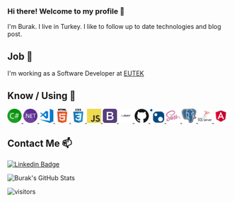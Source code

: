 ### Hi there! Welcome to my profile 👋

I'm Burak. I live in Turkey. I like to follow up to date technologies and blog post.

<!--
**bozburak/bozburak** is a ✨ _special_ ✨ repository because its `README.md` (this file) appears on your GitHub profile.

Here are some ideas to get you started:

- 🔭 I’m currently working on ...
- 🌱 I’m currently learning ...
- 👯 I’m looking to collaborate on ...
- 🤔 I’m looking for help with ...
- 💬 Ask me about ...
- 📫 How to reach me: ...
- 😄 Pronouns: ...
- ⚡ Fun fact: ...
-->


## Job 🔭

I'm working as a Software Developer at [EUTEK](http://www.eutek.com.tr)


## Know / Using <g-emoji class="g-emoji" alias="brain" fallback-src="https://github.githubassets.com/images/icons/emoji/unicode/1f9e0.png">🧠</g-emoji>
<p>
    <a target="_blank" rel="noopener noreferrer" href="https://github.com/github/explore/blob/main/topics/csharp/csharp.png?raw=true">
        <img src="https://github.com/github/explore/blob/main/topics/csharp/csharp.png?raw=true" height="32" style="max-width: 100%;" />
    </a>
    <a target="_blank" rel="noopener noreferrer" href="https://github.com/github/explore/blob/main/topics/dotnet/dotnet.png?raw=true">
        <img src="https://github.com/github/explore/raw/main/topics/dotnet/dotnet.png?raw=true" height="32" style="max-width: 100%;" />
    </a>
    <a target="_blank" rel="noopener noreferrer" href="https://github.com/github/explore/blob/main/topics/visual-studio-code/visual-studio-code.png?raw=true">
        <img src="https://github.com/github/explore/raw/main/topics/visual-studio-code/visual-studio-code.png?raw=true" height="32" style="max-width: 100%;" />
    </a>
    <a target="_blank" rel="noopener noreferrer" href="https://github.com/github/explore/blob/main/topics/html/html.png?raw=true">
        <img src="https://github.com/github/explore/blob/main/topics/html/html.png?raw=true" height="32" style="max-width: 100%;" />
    </a>
    <a target="_blank" rel="noopener noreferrer" href="https://github.com/github/explore/blob/main/topics/css/css.png?raw=true">
        <img src="https://github.com/github/explore/raw/main/topics/css/css.png?raw=true" height="32" style="max-width: 100%;" />
    </a>
    <a target="_blank" rel="noopener noreferrer" href="https://github.com/github/explore/blob/main/topics/javascript/javascript.png?raw=true">
        <img src="https://github.com/github/explore/blob/main/topics/javascript/javascript.png?raw=true" height="32" style="max-width: 100%;" />
    </a>
    <a target="_blank" rel="noopener noreferrer" href="https://github.com/github/explore/blob/main/topics/bootstrap/bootstrap.png?raw=true">
        <img src="https://github.com/github/explore/raw/main/topics/bootstrap/bootstrap.png?raw=true" height="32" style="max-width: 100%;" />
    </a>
    <a target="_blank" rel="noopener noreferrer" href="https://github.com/github/explore/blob/main/topics/jquery/jquery.png?raw=true">
        <img src="https://github.com/github/explore/blob/main/topics/jquery/jquery.png?raw=true" height="32" style="max-width: 100%;" />
    </a>
    <a target="_blank" rel="noopener noreferrer" href="https://github.com/github/explore/blob/main/topics/github/github.png?raw=true">
        <img src="https://github.com/github/explore/raw/main/topics/github/github.png?raw=true" height="32" style="max-width: 100%;" />
    </a>
    <a target="_blank" rel="noopener noreferrer" href="https://github.com/github/explore/blob/main/topics/nuget/nuget.png?raw=true">
        <img src="https://github.com/github/explore/raw/main/topics/nuget/nuget.png?raw=true" height="32" style="max-width: 100%;" />
    </a>
    <a target="_blank" rel="noopener noreferrer" href="https://github.com/github/explore/blob/main/topics/sass/sass.png?raw=true">
        <img src="https://github.com/github/explore/raw/main/topics/sass/sass.png?raw=true" height="32" style="max-width: 100%;" />
    </a>
    <a target="_blank" rel="noopener noreferrer" href="https://github.com/github/explore/blob/main/topics/postgresql/postgresql.png?raw=true">
        <img src="https://github.com/github/explore/blob/main/topics/postgresql/postgresql.png?raw=true" height="32" style="max-width: 100%;" />
    </a>
    <a target="_blank" rel="noopener noreferrer" href="https://github.com/github/explore/blob/main/topics/sql-server/sql-server.png?raw=true">
        <img src="https://github.com/github/explore/blob/main/topics/sql-server/sql-server.png?raw=true" height="32" style="max-width: 100%;" />
    </a>
    <a target="_blank" rel="noopener noreferrer" href="https://github.com/github/explore/blob/main/topics/angular/angular.png?raw=true">
        <img src="https://github.com/github/explore/blob/main/topics/angular/angular.png?raw=true" height="32" style="max-width: 100%;" />
    </a>
</p>


## Contact Me 📫

[![Linkedin Badge](https://img.shields.io/badge/bozburak-follow%20on%20linkedin-blue?style=for-the-badge&logo=linkedin)](https://www.linkedin.com/in/burak-boz-50bb72163/)


![Burak's GitHub Stats](https://github-readme-stats.vercel.app/api?username=bozburak&show_icons=true)

![visitors](https://img.shields.io/badge/dynamic/json?color=informational&label=visitor%20count&query=value&url=https%3A%2F%2Fapi.countapi.xyz%2Fhit%2Fbozburak.bozburak%2Freadme)
